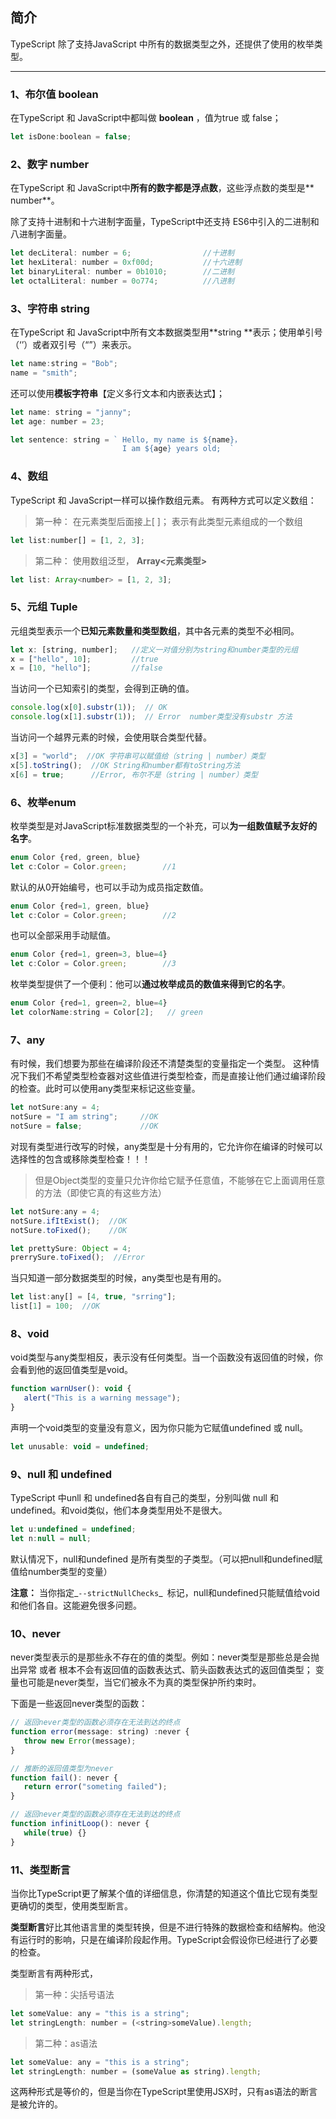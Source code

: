 ## 简介

TypeScript 除了支持JavaScript 中所有的数据类型之外，还提供了使用的枚举类型。

---

### 1、布尔值 **boolean**

在TypeScript 和 JavaScript中都叫做 **boolean** ，值为true 或 false；

```js
let isDone:boolean = false;
```

### 2、数字 number

在TypeScript 和 JavaScript中**所有的数字都是浮点数**，这些浮点数的类型是** number**。

除了支持十进制和十六进制字面量，TypeScript中还支持 ES6中引入的二进制和八进制字面量。

```js
let decLiteral: number = 6;                //十进制
let hexLiteral: number = 0xf00d;           //十六进制 
let binaryLiteral: number = 0b1010;        //二进制
let octalLiteral: number = 0o774;          //八进制
```

### 3、字符串 **string**

在TypeScript 和 JavaScript中所有文本数据类型用**string **表示；使用单引号（‘’）或者双引号（“”）来表示。

```js
let name:string = "Bob";
name = "smith";
```

还可以使用**模板字符串**【定义多行文本和内嵌表达式】；

```js
let name: string = "janny";
let age: number = 23;

let sentence: string = ` Hello, my name is ${name}，
                         I am ${age} years old;  `
```

### 4、数组

TypeScript 和 JavaScript一样可以操作数组元素。 有两种方式可以定义数组：

> 第一种： 在元素类型后面接上\[ \]； 表示有此类型元素组成的一个数组

```js
let list:number[] = [1, 2, 3];
```

> 第二种： 使用数组泛型， **Array&lt;元素类型&gt;**

```js
let list: Array<number> = [1, 2, 3];
```

### 5、元组 **Tuple**

元组类型表示一个**已知元素数量和类型数组**，其中各元素的类型不必相同。

```js
let x: [string, number];   //定义一对值分别为string和number类型的元组
x = ["hello", 10];         //true
x = [10, "hello"];         //false
```

当访问一个已知索引的类型，会得到正确的值。

```js
console.log(x[0].substr(1));  // OK
console.log(x[1].substr(1));  // Error  number类型没有substr 方法
```

当访问一个越界元素的时候，会使用联合类型代替。

```js
x[3] = "world";  //OK 字符串可以赋值给（string | number）类型
x[5].toString();  //OK String和number都有toString方法
x[6] = true;      //Error, 布尔不是（string | number）类型
```

### 6、枚举**enum**

枚举类型是对JavaScript标准数据类型的一个补充，可以**为一组数值赋予友好的名字**。

```js
enum Color {red, green, blue}
let c:Color = Color.green;        //1
```

默认的从0开始编号，也可以手动为成员指定数值。

```js
enum Color {red=1, green, blue}
let c:Color = Color.green;        //2
```

也可以全部采用手动赋值。

```js
enum Color {red=1, green=3, blue=4}
let c:Color = Color.green;        //3
```

枚举类型提供了一个便利：他可以**通过枚举成员的数值来得到它的名字**。

```js
enum Color {red=1, green=2, blue=4}
let colorName:string = Color[2];   // green
```

### 7、any

有时候，我们想要为那些在编译阶段还不清楚类型的变量指定一个类型。 这种情况下我们不希望类型检查器对这些值进行类型检查，而是直接让他们通过编译阶段的检查。此时可以使用any类型来标记这些变量。

```js
let notSure:any = 4;
notSure = "I am string";     //OK
notSure = false;             //OK
```

对现有类型进行改写的时候，any类型是十分有用的，它允许你在编译的时候可以选择性的包含或移除类型检查！！！

> 但是Object类型的变量只允许你给它赋予任意值，不能够在它上面调用任意的方法（即使它真的有这些方法）

```js
let notSure:any = 4;
notSure.ifItExist();  //OK
notSure.toFixed();    //OK

let prettySure: Object = 4;
prerrySure.toFixed();  //Error
```

当只知道一部分数据类型的时候，any类型也是有用的。

```js
let list:any[] = [4, true, "srring"];
list[1] = 100;  //OK
```

### 8、void

void类型与any类型相反，表示没有任何类型。当一个函数没有返回值的时候，你会看到他的返回值类型是void。

```js
function warnUser(): void {
   alert("This is a warning message");
}
```

声明一个void类型的变量没有意义，因为你只能为它赋值undefined 或 null。

```js
let unusable: void = undefined;
```

### 9、null 和 undefined

TypeScript 中unll 和 undefined各自有自己的类型，分别叫做 null 和 undefined。和void类似，他们本身类型用处不是很大。

```js
let u:undefined = undefined;
let n:null = null;
```

默认情况下，null和undefined 是所有类型的子类型。（可以把null和undefined赋值给number类型的变量）

**注意：** 当你指定_`--strictNullChecks`_` `标记，null和undefined只能赋值给void和他们各自。这能避免很多问题。

### 10、never

never类型表示的是那些永不存在的值的类型。例如：never类型是那些总是会抛出异常  或者  根本不会有返回值的函数表达式、箭头函数表达式的返回值类型； 变量也可能是never类型，当它们被永不为真的类型保护所约束时。

下面是一些返回never类型的函数：

```js
// 返回never类型的函数必须存在无法到达的终点
function error(message: string) :never {
   throw new Error(message);
}

// 推断的返回值类型为never
function fail(): never {
   return error("someting failed");
}

// 返回never类型的函数必须存在无法到达的终点
function infinitLoop(): never {
   while(true) {}
}
```

### 11、类型断言

当你比TypeScript更了解某个值的详细信息，你清楚的知道这个值比它现有类型更确切的类型，使用类型断言。

**类型断言**好比其他语言里的类型转换，但是不进行特殊的数据检查和结解构。他没有运行时的影响，只是在编译阶段起作用。TypeScript会假设你已经进行了必要的检查。

类型断言有两种形式，

> 第一种：尖括号语法

```js
let someValue: any = "this is a string";
let stringLength: number = (<string>someValue).length;
```

> 第二种：as语法

```js
let someValue: any = "this is a string";
let stringLength: number = (someValue as string).length;
```

这两种形式是等价的，但是当你在TypeScript里使用JSX时，只有as语法的断言是被允许的。


